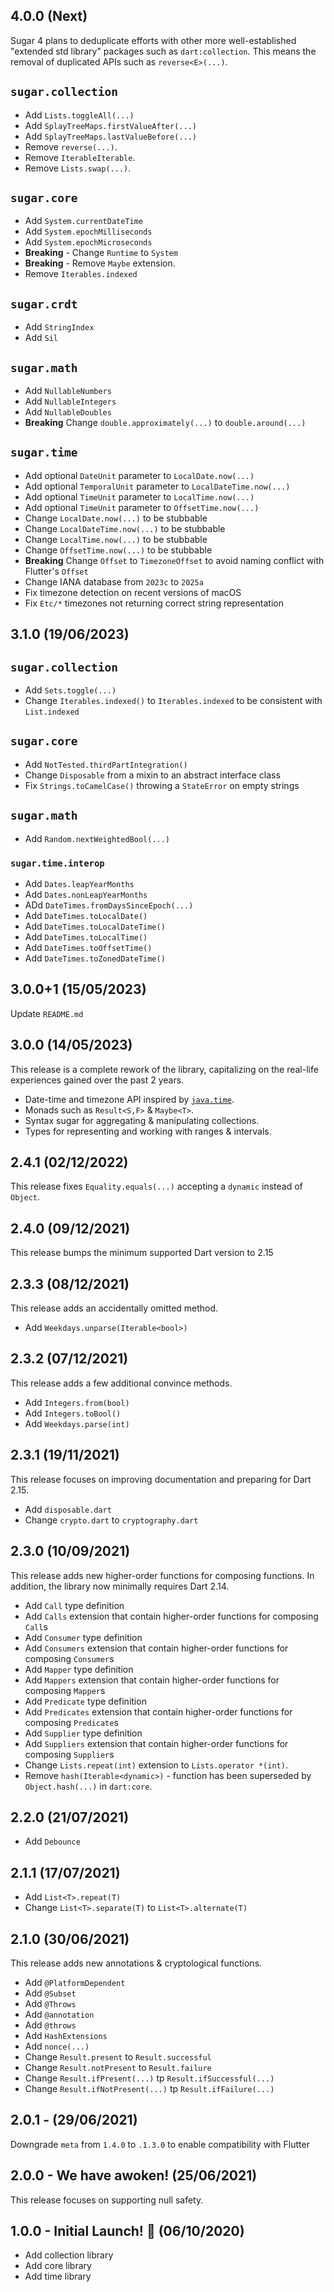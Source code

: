 ## 4.0.0 (Next)

Sugar 4 plans to deduplicate efforts with other more well-established "extended std library" packages such as 
`dart:collection`. This means the removal of duplicated APIs such as `reverse<E>(...)`.

## `sugar.collection`
- Add `Lists.toggleAll(...)`
- Add `SplayTreeMaps.firstValueAfter(...)`
- Add `SplayTreeMaps.lastValueBefore(...)`
- Remove `reverse(...)`.
- Remove `IterableIterable`.
- Remove `Lists.swap(...)`.

## `sugar.core`
- Add `System.currentDateTime`
- Add `System.epochMilliseconds`
- Add `System.epochMicroseconds`
- **Breaking** - Change `Runtime` to `System` 
- **Breaking** - Remove `Maybe` extension.
- Remove `Iterables.indexed`

## `sugar.crdt`
- Add `StringIndex`
- Add `Sil`

## `sugar.math`
- Add `NullableNumbers`
- Add `NullableIntegers`
- Add `NullableDoubles`
- **Breaking** Change `double.approximately(...)` to `double.around(...)`

## `sugar.time`
- Add optional `DateUnit` parameter to `LocalDate.now(...)`
- Add optional `TemporalUnit` parameter to `LocalDateTime.now(...)`
- Add optional `TimeUnit` parameter to `LocalTime.now(...)`
- Add optional `TimeUnit` parameter to `OffsetTime.now(...)`
- Change `LocalDate.now(...)` to be stubbable
- Change `LocalDateTime.now(...)` to be stubbable
- Change `LocalTime.now(...)` to be stubbable
- Change `OffsetTime.now(...)` to be stubbable
- **Breaking**  Change `Offset` to `TimezoneOffset` to avoid naming conflict with Flutter's `Offset`
- Change IANA database from `2023c` to `2025a`
- Fix timezone detection on recent versions of macOS
- Fix `Etc/*` timezones not returning correct string representation

## 3.1.0 (19/06/2023)

## `sugar.collection`
- Add `Sets.toggle(...)`
- Change `Iterables.indexed()` to `Iterables.indexed` to be consistent with `List.indexed`

## `sugar.core`
- Add `NotTested.thirdPartIntegration()`
- Change `Disposable` from a mixin to an abstract interface class
- Fix `Strings.toCamelCase()` throwing a `StateError` on empty strings

## `sugar.math`
- Add `Random.nextWeightedBool(...)`

### `sugar.time.interop`
- Add `Dates.leapYearMonths`
- Add `Dates.nonLeapYearMonths`
- ADd `DateTimes.fromDaysSinceEpoch(...)`
- Add `DateTimes.toLocalDate()`
- Add `DateTimes.toLocalDateTime()`
- Add `DateTimes.toLocalTime()`
- Add `DateTimes.toOffsetTime()`
- Add `DateTimes.toZonedDateTime()`

## 3.0.0+1 (15/05/2023)

Update `README.md`

## 3.0.0 (14/05/2023)

This release is a complete rework of the library, capitalizing on the real-life experiences gained over the past 2 years.

* Date-time and timezone API inspired by [`java.time`](https://docs.oracle.com/en/java/javase/17/docs/api/java.base/java/time/package-summary.html).
* Monads such as `Result<S,F>` & `Maybe<T>`.
* Syntax sugar for aggregating & manipulating collections.
* Types for representing and working with ranges & intervals.


## 2.4.1 (02/12/2022)

This release fixes `Equality.equals(...)` accepting a `dynamic` instead of `Object`.

## 2.4.0 (09/12/2021)

This release bumps the minimum supported Dart version to 2.15

## 2.3.3 (08/12/2021)

This release adds an accidentally omitted method.

- Add `Weekdays.unparse(Iterable<bool>)`

## 2.3.2 (07/12/2021)

This release adds a few additional convince methods.

- Add `Integers.from(bool)`
- Add `Integers.toBool()`
- Add `Weekdays.parse(int)`

## 2.3.1 (19/11/2021)

This release focuses on improving documentation and preparing for Dart 2.15.

- Add `disposable.dart`
- Change `crypto.dart` to `cryptography.dart`

## 2.3.0 (10/09/2021)

This release adds new higher-order functions for composing functions. In addition, the library now minimally requires Dart 2.14.

- Add `Call` type definition
- Add `Calls` extension that contain higher-order functions for composing `Call`s
- Add `Consumer` type definition
- Add `Consumers` extension that contain higher-order functions for composing `Consumer`s
- Add `Mapper` type definition
- Add `Mappers` extension that contain higher-order functions for composing `Mapper`s
- Add `Predicate` type definition
- Add `Predicates` extension that contain higher-order functions for composing `Predicate`s
- Add `Supplier` type definition
- Add `Suppliers` extension that contain higher-order functions for composing `Supplier`s
- Change `Lists.repeat(int)` extension to `Lists.operator *(int)`.
- Remove `hash(Iterable<dynamic>)` - function has been superseded by `Object.hash(...)` in `dart:core`.

## 2.2.0 (21/07/2021)

- Add `Debounce`

## 2.1.1 (17/07/2021)

- Add `List<T>.repeat(T)`
- Change `List<T>.separate(T)` to `List<T>.alternate(T)`

## 2.1.0 (30/06/2021)

This release adds new annotations & cryptological functions.

- Add `@PlatformDependent`
- Add `@Subset`
- Add `@Throws`
- Add `@annotation`
- Add `@throws`
- Add `HashExtensions`
- Add `nonce(...)`
- Change `Result.present` to `Result.successful`
- Change `Result.notPresent` to `Result.failure`
- Change `Result.ifPresent(...)` tp `Result.ifSuccessful(...)`
- Change `Result.ifNotPresent(...)` tp `Result.ifFailure(...)`

## 2.0.1 - (29/06/2021)

Downgrade `meta` from `1.4.0` to `.1.3.0` to enable compatibility with Flutter

## 2.0.0 - We have awoken! (25/06/2021)

This release focuses on supporting null safety.

## 1.0.0 - Initial Launch! 🚀 (06/10/2020)

- Add collection library
- Add core library
- Add time library
